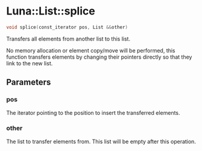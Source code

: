 # Luna::List::splice

```c++
void splice(const_iterator pos, List &&other)
```

Transfers all elements from another list to this list. 

No memory allocation or element copy/move will be performed, this function transfers elements by changing their pointers directly so that they link to the new list. 

## Parameters
### pos
The iterator pointing to the position to insert the transferred elements. 

### other
The list to transfer elements from. This list will be empty after this operation. 

